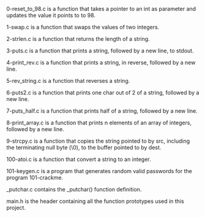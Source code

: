 0-reset_to_98.c is a function that takes a pointer to an int as parameter and updates the value it points to to 98.


1-swap.c is a function that swaps the values of two integers.


2-strlen.c is a function that returns the length of a string.


3-puts.c is a function that prints a string, followed by a new line, to stdout.


4-print_rev.c is a function that prints a string, in reverse, followed by a new line.



5-rev_string.c is a function that reverses a string.



6-puts2.c is a function that prints one char out of 2 of a string, followed by a new line.



7-puts_half.c is a function that prints half of a string, followed by a new line.



8-print_array.c is a function that prints n elements of an array of integers, followed by a new line.



9-strcpy.c is a function that copies the string pointed to by src, including the terminating null byte (\0), to the buffer pointed to by dest.



100-atoi.c is a function that convert a string to an integer.



101-keygen.c is a program that generates random valid passwords for the program 101-crackme.


_putchar.c contains the _putchar() function definition.

main.h is the header containing all the function prototypes used in this project.
